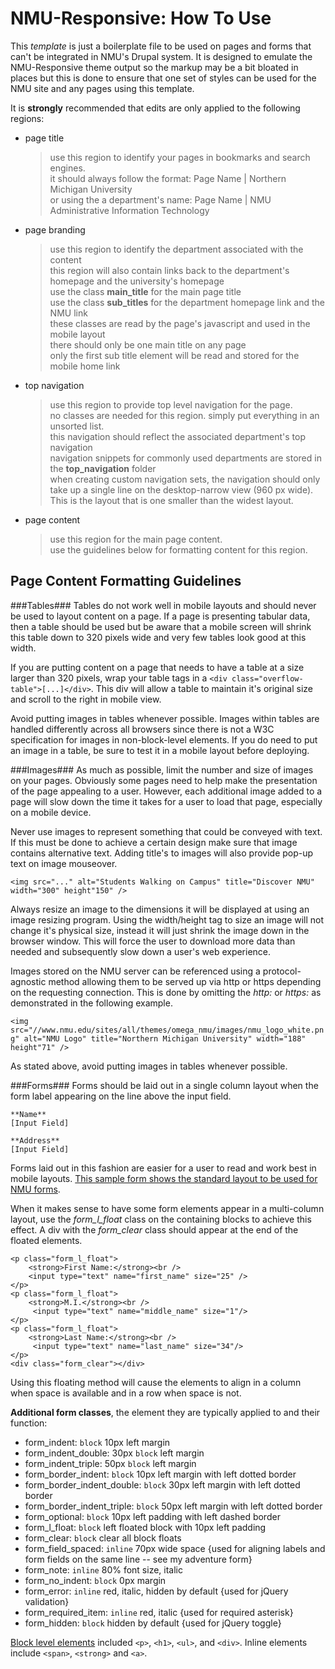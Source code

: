 NMU-Responsive: How To Use
==========================

This *template* is  just a boilerplate file to be used on pages and forms that can't be integrated in NMU's Drupal system.  It is designed to emulate the NMU-Responsive theme output so the markup may be a bit bloated in places but this is done to ensure that one set of styles can be used for the NMU site and any pages using this template.

It is **strongly** recommended that edits are only applied to the following regions:
+ page title
	>use this region to identify your pages in bookmarks and search engines.  
	>it should always follow the format: Page Name | Northern Michigan University  
	>or using the a department's name: Page Name | NMU Administrative Information Technology  

+ page branding
	>use this region to identify the department associated with the content  
	>this region will also contain links back to the department's homepage and the university's homepage  
	>use the class **main_title** for the main page title  
	>use the class **sub_titles** for the department homepage link and the NMU link  
	>these classes are read by the page's javascript and used in the mobile layout  
	>there should only be one main title on any page  
	>only the first sub title element will be read and stored for the mobile home link  

+ top navigation
	>use this region to provide top level navigation for the page.  
	>no classes are needed for this region.  simply put everything in an unsorted list.  
	>this navigation should reflect the associated department's top navigation  
	>navigation snippets for commonly used departments are stored in the **top_navigation** folder  
	>when creating custom navigation sets, the navigation should only take up a single line on the desktop-narrow view (960 px wide).  This is the layout that is one smaller than the widest layout.  

+ page content
	>use this region for the main page content.  
	>use the guidelines below for formatting content for this region.  


Page Content Formatting Guidelines
----------------------------------

###Tables###
Tables do not work well in mobile layouts and should never be used to layout content on a page.  If a page is presenting tabular data, then a table should be used but be aware that a mobile screen will shrink this table down to 320 pixels wide and very few tables look good at this width.

If you are putting content on a page that needs to have a table at a size larger than 320 pixels, wrap your table tags in a `<div class="overflow-table">[...]</div>`.  This div will allow a table to maintain it's original size and scroll to the right in mobile view.

Avoid putting images in tables whenever possible.  Images within tables are handled differently across all browsers since there is not a W3C specification for images in non-block-level elements.  If you do need to put an image in a table, be sure to test it in a mobile layout before deploying.

###Images###
As much as possible, limit the number and size of images on your pages.  Obviously some pages need to help make the presentation of the page appealing to a user.  However, each additional image added to a page will slow down the time it takes for a user to load that page, especially on a mobile device.

Never use images to represent something that could be conveyed with text.  If this must be done to achieve a certain design make sure that image contains alternative text.  Adding title's to images will also provide pop-up text on image mouseover.

`<img src="..." alt="Students Walking on Campus" title="Discover NMU" width="300" height"150" />`

Always resize an image to the dimensions it will be displayed at using an image resizing program.  Using the width/height tag to size an image will not change it's physical size, instead it will just shrink the image down in the browser window.  This will force the user to download more data than needed and subsequently slow down a user's web experience.

Images stored on the NMU server can be referenced using a protocol-agnostic method allowing them to be served up via http or https depending on the requesting connection.  This is done by omitting the *http:* or *https:* as demonstrated in the following example.

`<img src="//www.nmu.edu/sites/all/themes/omega_nmu/images/nmu_logo_white.png" alt="NMU Logo" title="Northern Michigan University" width="188" height"71" />`

As stated above, avoid putting images in tables whenever possible.

###Forms###
Forms should be laid out in a single column layout when the form label appearing on the line above the input field.

	**Name**
	[Input Field]

	**Address**
	[Input Field]

Forms laid out in this fashion are easier for a user to read and work best in mobile layouts.  [This sample form shows the standard layout to be used for NMU forms](http://www.nmu.edu/business/node/189).

When it makes sense to have some form elements appear in a multi-column layout, use the *form_l_float* class on the containing blocks to achieve this effect.  A div with the *form_clear* class should appear at the end of the floated elements.

	<p class="form_l_float">
		<strong>First Name:</strong><br />
		<input type="text" name="first_name" size="25" />
	</p>
	<p class="form_l_float">
		<strong>M.I.</strong><br />
		 <input type="text" name="middle_name" size="1"/>
	</p>
	<p class="form_l_float">
		<strong>Last Name:</strong><br />
		 <input type="text" name="last_name" size="34"/>
	</p>
	<div class="form_clear"></div>

Using this floating method will cause the elements to align in a column when space is available and in a row when space is not.

**Additional form classes**, the element they are typically applied to and their function:
+ form\_indent: `block` 10px left margin
+ form\_indent\_double: 30px `block` left margin
+ form\_indent\_triple: 50px `block` left margin
+ form\_border\_indent: `block` 10px left margin with left dotted border
+ form\_border\_indent\_double: `block` 30px left margin with left dotted border
+ form\_border\_indent\_triple: `block` 50px left margin with left dotted border
+ form\_optional: `block` 10px left padding with left dashed border
+ form\_l\_float: `block` left floated block with 10px left padding
+ form\_clear: `block` clear all block floats
+ form\_field\_spaced: `inline` 70px wide space {used for aligning labels and form fields on the same line -- see my adventure form}
+ form\_note: `inline` 80% font size, italic
+ form\_no\_indent: `block` 0px margin
+ form\_error: `inline` red, italic, hidden by default {used for jQuery validation}
+ form\_required\_item: `inline` red, italic {used for required asterisk}
+ form\_hidden: `block` hidden by default {used for jQuery toggle}

[Block level elements](http://www.w3schools.com/html/html_blocks.asp) included `<p>`, `<h1>`, `<ul>`, and `<div>`.  Inline elements include `<span>`, `<strong>` and `<a>`.
